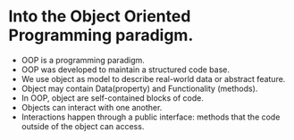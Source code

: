 # Into the Object Oriented Programming paradigm.

- OOP is a programming paradigm.
- OOP was developed to maintain a structured code base.
- We use object as model to describe real-world data or abstract feature.
- Object may contain Data(property) and Functionality (methods).
- In OOP, object are self-contained blocks of code.
- Objects can interact with one another.
- Interactions happen through a public interface: methods that the code outside of the object can access.
